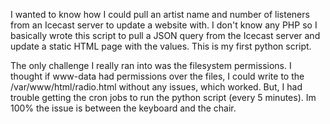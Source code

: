 I wanted to know how I could pull an artist name and number of listeners from an Icecast server to update a website with. I don't know any PHP so I basically wrote this script to pull a JSON query from the Icecast server and update a static HTML page with the values. This is my first python script.

The only challenge I really ran into was the filesystem permissions. I thought if www-data had permissions over the files, I could write to the /var/www/html/radio.html without any issues, which worked. But, I had trouble getting the cron jobs to run the python script (every 5 minutes). Im 100% the issue is between the keyboard and the chair. 
